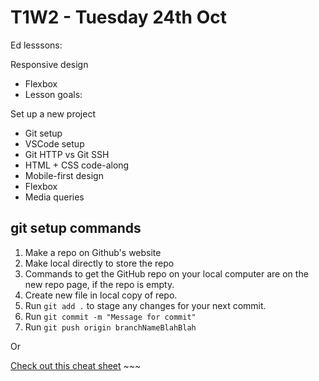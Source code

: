 # T1W2 - Tuesday 24th Oct

Ed lesssons:

Responsive design
- Flexbox
- Lesson goals:

Set up a new project
- Git setup
- VSCode setup
- Git HTTP vs Git SSH
- HTML + CSS code-along
- Mobile-first design
- Flexbox
- Media queries

## git setup commands

1. Make a repo on Github's website
2. Make local directly to store the repo 
3. Commands to get the GitHub repo on your local computer are on the new repo page, if the repo is empty. 
4. Create new file in local copy of repo.
5. Run `git add .` to stage any changes for your next commit.
6. Run `git commit -m "Message for commit"`
7. Run `git push origin branchNameBlahBlah`

Or 

[Check out this cheat sheet](https://education.github.com/git-cheat-sheet-education.pdf) ~~~
